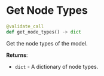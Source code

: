 # Get Node Types

```python
@validate_call
def get_node_types() -> dict
```

Get the node types of the model.

**Returns**:

- `dict` - A dictionary of node types.

<a id="model.Model.attach"></a>

